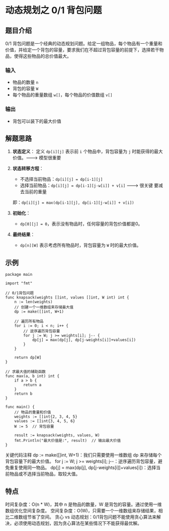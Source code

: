 # 动态规划之 0/1 背包问题

## 题目介绍

0/1 背包问题是一个经典的动态规划问题。给定一组物品，每个物品有一个重量和价值，并给定一个背包的容量，要求我们在不超过背包容量的前提下，选择若干物品，使得这些物品的总价值最大。

### 输入

- 物品的数量 `n`
- 背包的容量 `W`
- 每个物品的重量数组 `w[]`，每个物品的价值数组 `v[]`

### 输出

- 背包可以装下的最大价值

## 解题思路

1. **状态定义**：
   定义 `dp[i][j]` 表示前 `i` 个物品中，背包容量为 `j` 时能获得的最大价值。---> 模型很重要

2. **状态转移方程**：
   - 不选择当前物品：`dp[i][j] = dp[i-1][j]`
   - 选择当前物品：`dp[i][j] = dp[i-1][j-w[i]] + v[i]` ---> 很关键 要减去当前的重量

   即：`dp[i][j] = max(dp[i-1][j], dp[i-1][j-w[i]] + v[i])`

3. **初始化**：
   - `dp[0][j] = 0`，表示没有物品时，任何容量的背包价值都是0。

4. **最终结果**：
   - `dp[n][W]` 表示考虑所有物品时，背包容量为 `W` 时的最大价值。

## 示例

```golang
package main

import "fmt"

// 0/1背包问题
func knapsack(weights []int, values []int, W int) int {
    n := len(weights)
    // 创建一个一维数组来存储最大值
    dp := make([]int, W+1)

    // 遍历所有物品
    for i := 0; i < n; i++ {
        // 逆序遍历背包容量
        for j := W; j >= weights[i]; j-- {
            dp[j] = max(dp[j], dp[j-weights[i]]+values[i])
        }
    }

    return dp[W]
}

// 求最大值的辅助函数
func max(a, b int) int {
    if a > b {
        return a
    }
    return b
}

func main() {
    // 物品的重量和价值
    weights := []int{2, 3, 4, 5}
    values := []int{3, 4, 5, 6}
    W := 5  // 背包容量

    result := knapsack(weights, values, W)
    fmt.Println("最大价值是:", result)  // 输出最大价值
}
```

关键代码注释
dp := make([]int, W+1)：我们只需要使用一维数组 dp 来存储每个背包容量下的最大价值。
for j := W; j >= weights[i]; j--：逆序遍历背包容量，避免重复使用同一物品。
dp[j] = max(dp[j], dp[j-weights[i]]+values[i])：选择当前物品或不选择当前物品，取较大值。

## 特点

时间复杂度：O(n * W)，其中 n 是物品的数量，W 是背包的容量。通过使用一维数组优化空间复杂度。
空间复杂度：O(W)，只需要一个一维数组来存储结果，相比二维数组节省了空间。
贪心 vs 动态规划：0/1背包问题不能使用贪心算法来解决，必须使用动态规划，因为贪心算法在某些情况下不能获得最优解。
